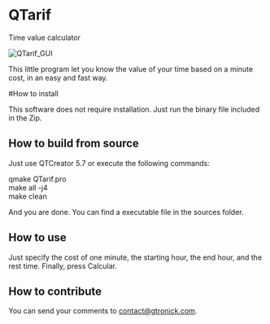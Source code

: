 # QTarif
Time value calculator

![QTarif_GUI](https://sites.google.com/site/gtronick/QTarif.PNG)

This little program let you know the value of your time based on a minute cost, in an easy and fast way. 

#How to install

This software does not require installation. Just run the binary file included in the Zip.

## How to build from source

Just use QTCreator 5.7 or execute the following commands:

 qmake QTarif.pro  
 make all -j4  
 make clean  

And you are done. You can find a executable file in the sources folder. 

## How to use

Just specify the cost of one minute, the starting hour, the end hour, and the rest time. Finally, press Calcular. 

## How to contribute

You can send your comments to contact@gtronick.com. 
